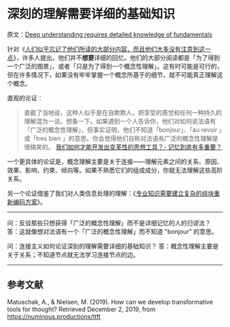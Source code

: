 # 深刻的理解需要详细的基础知识

原文：[Deep understanding requires detailed knowledge of fundamentals](https://notes.andymatuschak.org/zQiumA4k3SXo1GeRVJpsrVaBRETAoyYmSERS)

针对《[人们似乎忘记了他们所读的大部分内容，而且他们大多没有注意到这一点](https://notes.andymatuschak.org/z3d6dFhTA5zTmykZ3zh4Y2vCw3aVbUxRiQQcc)》，许多人提出，他们并不**想要**详细的回忆。他们的大部分阅读都是「为了得到一个广泛的图景」，或者「只是为了得到一个概念性理解」。这有时可能是可行的，但在许多情况下，如果没有牢牢掌握一个概念所基于的细节，就不可能真正理解这个概念。

直观的论证：

> 直截了当地说，这种人似乎是在自欺欺人，把享受的感觉和任何一种持久的理解混为一谈。想象一下，如果遇到一个人告诉你，他们对如何说法语有「广泛的概念性理解」，但事实证明，他们不知道「bonjour」、「au revoir 」或「tres bien 」的意思。你会觉得他们自称对法语有广泛的概念性理解是很搞笑的。
> [我们如何才能开发出变革性的思想工具？- 记忆到底有多重要？](https://numinous.productions/ttft/#how-important-is-memory)

一个更具体的论证是，概念理解主要是关于连接——理解元素之间的关系、原因、效果、影响、约束、倾向等。如果不熟悉它们的组成成分，你就无法理解这些高阶关系。

另一个论证借鉴了我们对人类信息处理的理解：《[专业知识需要建立复杂的组块重新编码方案](https://notes.andymatuschak.org/z7s7zpUDq2EEXnu3XJQLmqjddZnwGkBfz5WWL)》。

------

问：反驳那些只想获得「广泛的概念性理解」而不是详细记忆的人的归谬法？
答：这就像想对法语有一个「广泛的概念性理解」而不知道 "bonjour" 的意思。

问：连接主义如何论证深刻的理解需要详细的基础知识？
答：概念性理解主要是关于关系；不知道节点就无法学习连接节点的边。

------

## 参考文献

Matuschak, A., & Nielsen, M. (2019). How can we develop transformative tools for thought? Retrieved December 2, 2019, from https://numinous.productions/ttft